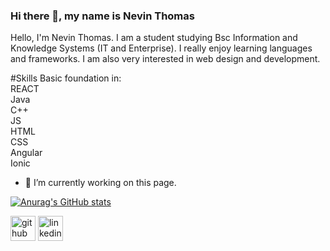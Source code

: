 ### Hi there 👋, my name is Nevin Thomas


Hello, I'm Nevin Thomas. I am a student studying Bsc Information and Knowledge Systems (IT and Enterprise). I really enjoy learning languages and frameworks. I am also very interested in web design and development.

#Skills
Basic foundation in: <br/>
REACT <br/>
Java <br/>
C++ <br/>
JS <br/>
HTML <br/>
CSS <br/>
Angular <br/>
Ionic <br/>

- 🔭 I’m currently working on this page. 


[![Anurag's GitHub stats](https://github-readme-stats.vercel.app/api?username=Nevin-Thomas)](https://github.com/anuraghazra/github-readme-stats)

[<img src='https://cdn.jsdelivr.net/npm/simple-icons@3.0.1/icons/github.svg' alt='github' height='40'>](https://github.com/https://github.com/Nevin-Thomas) 
[<img src='https://cdn.jsdelivr.net/npm/simple-icons@3.0.1/icons/linkedin.svg' alt='linkedin' height='40'>](https://www.linkedin.com/in/https://www.linkedin.com/in/nevin-thomas-a625462b3//)  
